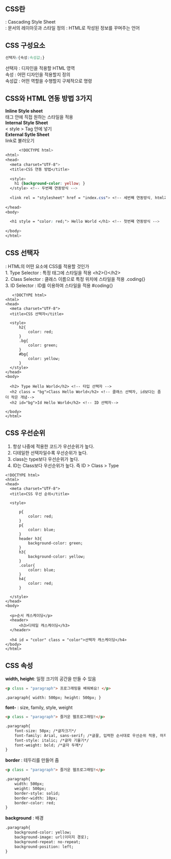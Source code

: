 ## CSS란  
: Cascading Style Sheet  
: 문서의 레이아웃과 스타일 정의 
: HTML로 작성된 정보를 꾸며주는 언어  
    
## CSS 구성요소  
```css
선택자:{속성:속성값;}
```
선택자 : 디자인을 적용할 HTML 영역  
속성 : 어떤 디자인을 적용할지 정의  
속성값 : 어떤 역할을 수행할지 구체적으로 명령

## CSS와 HTML 연동 방법 3가지
**Inline Style sheet**  
태그 안에 직접 원하는 스타일을 적용  
**Internal Style Sheet**  
< style > Tag 안에 넣기  
**External Sytle Sheet**  
link로 불러오기  
      
```css
      <!DOCTYPE html>
<html>
<head>
  <meta charset="UTF-8">
  <title>CSS 연동 방법</title>
  
  <style>
    h1 {background-color: yellow; } 
  </style> <!-- 두번째 연동방식 -->
  
  <link rel = "stylesheet" href = "index.css"> <!-- 세번째 연동방식, html과 css를 분리, 가독성 좋음-->
    
</head>
<body>
  
  <h1 style = "color: red;"> Hello World </h1> <!-- 첫번째 연동방식 -->
  
</body>
</html>
```  
      
## CSS 선택자   
: HTML의 어떤 요소에 CSS를 적용할 것인가  
      1. Type Selector : 특정 태그에 스타일을 적용  \<h2\>\{\}\</h2\>  
      2. Class Selector : 클래스 이름으로 특정 위치에 스타일을 적용 .coding\{\}  
      3. ID Selector : ID를 이용하여 스타일을 적용 #coding\{\}  
 
```  
   <!DOCTYPE html>
<html>
<head>
  <meta charset="UTF-8">
  <title>CSS 선택자</title>
  
  <style>
      h2{
          color: red;
      }
      .bg{
          color: green;
      }
      #bg{
          color: yellow;
      }
  </style>
</head>
<body>
  
  <h2> Type Hello World</h2> <!-- 타입 선택자 -->  
  <h2 class = "bg">Class Hello World</h2> <!-- 클래스 선택자, id보다는 좀 더 작은 개념-->  
  <h2 id="bg">Id Hello World</h2> <!-- ID 선택자-->
  
</body>
</html>   
```
      
## CSS 우선순위  
      
1. 항상 나중에 적용한 코드가 우선순위가 높다.  
2. 디테일한 선택자일수록 우선순위가 높다.   
3. class는 type보다 우선순위가 높다.
4. ID는 Class보다 우선순위가 높다. 즉 ID \> Class \> Type  
      
```  
<!DOCTYPE html>
<html>
<head>
  <meta charset="UTF-8">
  <title>CSS 우선 순위</title>
  
  <style>
  
      p{
          color: red;
      }
      p{
          color: blue;
      }
      header h3{
          background-color: green;
      }
      h3{
          background-color: yellow;
      }
      .color{
          color: blue;
      }
      h4{
          color: red;
      }
      
  </style>
</head>
<body>
  
  <p>순서 캐스케이딩</p>
  <header>
      <h3>디테일 캐스케이딩</h3>
  </header>
  
  <h4 id = "color" class = "color">선택자 캐스케이딩</h4>
</body>
</html>   
```
## CSS 속성  
**width, height**: 일정 크기의 공간을 만들 수 있음  
```html
<p clsss = "paragraph"> 프로그래밍을 배워봐요! </p>  

.paragraph{ width: 500px; height: 500px; }
```

**font-** : size, family, style, weight  
```html  
<p class = "paragraph"> 즐거운 웹프로그래밍!</p>  

.paragraph{
    font-size: 50px; /*글자크기*/
    font-family: Arial, sans-serif; /*글꼴, 입력한 순서대로 우선순위 적용, 마지막에 작성하는 디폴트 값*/
    font-style: italic; /*글자 기울기*/
    font-weight: bold; /*글자 두께*/  
}
```

**border** : 테두리를 만들어 줌  
```html
<p class = "paragraph"> 즐거운 웹프로그래밍!</p>

.paragraph{
    width: 500px;
    weight: 500px;
    border-style: solid;
    border-width: 10px;
    border-color: red;
}
```  

**background** : 배경  
```html
.paragraph{
    background-color: yellow;
    background-image: url(이미지 경로);
    background-repeat: no-repeat;
    background-position: left;
}
```  


